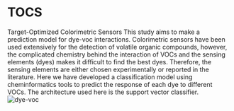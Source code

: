 # TOCS
Target-Optimized Colorimetric Sensors
This study aims to make a prediction model for dye-voc interactions. Colorimetric sensors have been used extensively for the detection of volatile organic compounds, however, the complicated chemistry behind the interaction of VOCs and the sensing elements (dyes) makes it difficult to find the best dyes. Therefore, the sensing elements are either chosen experimentally or reported in the literature.
Here we have developed a classification model using cheminformatics tools to predict the response of each dye to different VOCs. 
The architecture used here is the support vector classifier.
![dye-voc](https://github.com/Avelaya/TOCS/assets/139894498/528a80a1-e9a0-4ff5-b998-b27f2550ae88)
